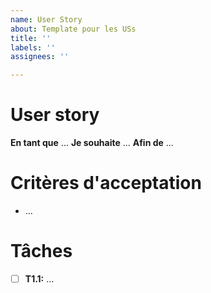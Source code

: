 ```yaml
---
name: User Story
about: Template pour les USs
title: ''
labels: ''
assignees: ''

---
```


# User story

**En tant que** ...
**Je souhaite** ...
**Afin de** ...

# Critères d'acceptation
- ...
<!-- ... -->

# Tâches

- [ ] **T1.1:** ...
<!-- ... -->
